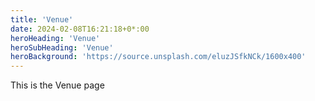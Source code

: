 ```yaml
---
title: 'Venue'
date: 2024-02-08T16:21:18+0*:00
heroHeading: 'Venue'
heroSubHeading: 'Venue'
heroBackground: 'https://source.unsplash.com/eluzJSfkNCk/1600x400'
---
```

 This is the Venue page
